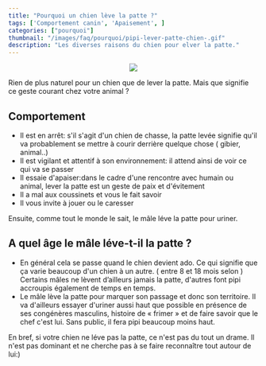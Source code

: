 ```yaml
---
title: "Pourquoi un chien lève la patte ?"
tags: ['Comportement canin', 'Apaisement', ]
categories: ["pourquoi"]
thumbnail: "/images/faq/pourquoi/pipi-lever-patte-chien-.gif"
description: "Les diverses raisons du chien pour elver la patte."
---
```



<p align="center"><img src="/images/faq/pourquoi/pipi-lever-patte-chien-.gif"/></p>


Rien de plus naturel pour un chien que de lever la patte. Mais que signifie ce geste courant chez votre animal ?




## Comportement ##
<ul><li>Il est en arrêt: s'il s'agit d'un chien de chasse, la patte levée signifie qu'il va probablement se mettre à courir derrière quelque chose ( gibier, animal..)</li>
<li>Il est vigilant et attentif à son environnement: il attend ainsi de voir ce qui va se passer</li>
<li>Il essaie d'apaiser:dans le cadre d'une rencontre avec humain ou animal, lever la patte est un geste de paix et d'évitement</li>
<li>Il a mal aux coussinets et vous le fait savoir</li>
<li>Il vous invite à jouer ou le caresser</li></ul>

Ensuite, comme tout le monde le sait, le mâle léve la patte pour uriner.

## A quel âge le mâle léve-t-il la patte ? ##
<ul><li> En général cela se passe quand le chien devient ado. Ce qui signifie que ça varie beaucoup d'un chien à un autre. ( entre 8 et 18 mois selon ) Certains mâles ne lèvent d’ailleurs jamais la patte, d'autres font pipi accroupis également de temps en temps.</li>
<li>Le mâle lève la patte pour marquer son passage et donc son territoire. Il va d'ailleurs essayer d'uriner aussi haut que possible en présence de ses congénères masculins, histoire de « frimer » et de faire savoir que le chef c'est lui. Sans public, il fera pipi beaucoup moins haut. </li></ul>


En bref, si votre chien ne léve pas la patte, ce n'est pas du tout un drame. Il n'est pas dominant et ne cherche pas à se faire reconnaître tout autour de lui:)